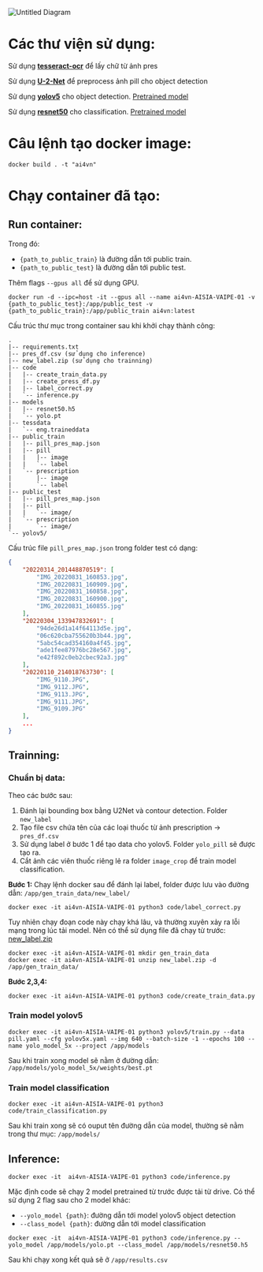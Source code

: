 ![Untitled Diagram](https://user-images.githubusercontent.com/26407823/189125230-054bd435-1db2-42dd-889c-6a1cab53066e.png)

# Các thư viện sử dụng:

Sử dụng [**tesseract-ocr**](https://github.com/tesseract-ocr/tesseract) để lấy chữ từ ảnh pres

Sử dụng [**U-2-Net**](https://github.com/xuebinqin/U-2-Net) để preprocess ảnh pill cho object detection

Sử dụng [**yolov5**](https://github.com/ultralytics/yolov5) cho object detection. [Pretrained model](https://drive.google.com/file/d/1-slos4_7v9bMOYFEs40HKJFJ4GI8BfzJ/view?usp=sharing)

Sử dụng [**resnet50**](https://www.tensorflow.org/api_docs/python/tf/keras/applications/resnet50/ResNet50) cho classification. [Pretrained model](https://drive.google.com/file/d/1-U253UBmypqAZDRJZ2fgC3hQE0-ZBSAJ/view?usp=sharing)

# Câu lệnh tạo docker image:

```console
docker build . -t "ai4vn"
```

# Chạy container đã tạo:

## Run container:

Trong đó:

- `{path_to_public_train}` là đường dẫn tới public train.
- `{path_to_public_test}` là đường dẫn tới public test.

Thêm flags `--gpus all` để sử dụng GPU.

```console
docker run -d --ipc=host -it --gpus all --name ai4vn-AISIA-VAIPE-01 -v {path_to_public_test}:/app/public_test -v {path_to_public_train}:/app/public_train ai4vn:latest
```

Cấu trúc thư mục trong container sau khi khởi chạy thành công:

```console
.
|-- requirements.txt
|-- pres_df.csv (sử dụng cho inference)
|-- new_label.zip (sử dụng cho trainning)
|-- code
|   |-- create_train_data.py
|   |-- create_press_df.py
|   |-- label_correct.py
|   `-- inference.py
|-- models
|   |-- resnet50.h5
|   `-- yolo.pt
|-- tessdata
|   `-- eng.traineddata
|-- public_train
|   |-- pill_pres_map.json
|   |-- pill
|   |   |-- image
|   |   `-- label
|   `-- prescription
|       |-- image
|       `-- label
|-- public_test
|   |-- pill_pres_map.json
|   |-- pill
|   |   `-- image/
|   `-- prescription
|       `-- image/
`-- yolov5/
```

Cấu trúc file `pill_pres_map.json` trong folder test có dạng:

```json
{
    "20220314_201448870519": [
        "IMG_20220831_160853.jpg",
        "IMG_20220831_160909.jpg",
        "IMG_20220831_160858.jpg",
        "IMG_20220831_160900.jpg",
        "IMG_20220831_160855.jpg"
    ],
    "20220304_133947832691": [
        "94de26d1a14f64113d5e.jpg",
        "06c620cba755620b3b44.jpg",
        "5abc54cad354160a4f45.jpg",
        "ade1fee87976bc28e567.jpg",
        "e42f892c0eb2cbec92a3.jpg"
    ],
    "20220110_214018763730": [
        "IMG_9110.JPG",
        "IMG_9112.JPG",
        "IMG_9113.JPG",
        "IMG_9111.JPG",
        "IMG_9109.JPG"
    ],
    ...
}
```

## Trainning:

### Chuẩn bị data:

Theo các bước sau:

1. Đánh lại bounding box bằng U2Net và contour detection. Folder `new_label`
2. Tạo file csv chứa tên của các loại thuốc từ ảnh prescription -> `pres_df.csv`
3. Sử dụng label ở bước 1 để tạo data cho yolov5. Folder `yolo_pill` sẽ được tạo ra.
4. Cắt ảnh các viên thuốc riêng lẻ ra folder `image_crop` để train model classification.

**Bước 1:** Chạy lệnh docker sau để đánh lại label, folder được lưu vào đường dẫn: `/app/gen_train_data/new_label/`

```console
docker exec -it ai4vn-AISIA-VAIPE-01 python3 code/label_correct.py
```

Tuy nhiên chạy đoạn code này chạy khá lâu, và thường xuyên xảy ra lỗi mạng trong lúc tải model. Nên có thể sử dụng file đã chạy từ trước: [new_label.zip](new_label.zip)

```console
docker exec -it ai4vn-AISIA-VAIPE-01 mkdir gen_train_data
docker exec -it ai4vn-AISIA-VAIPE-01 unzip new_label.zip -d /app/gen_train_data/
```

**Bước 2,3,4:**

```console
docker exec -it ai4vn-AISIA-VAIPE-01 python3 code/create_train_data.py
```

### Train model yolov5

```console
docker exec -it ai4vn-AISIA-VAIPE-01 python3 yolov5/train.py --data pill.yaml --cfg yolov5x.yaml --img 640 --batch-size -1 --epochs 100 --name yolo_model_5x --project /app/models
```

Sau khi train xong model sẽ nằm ở đường dẫn: `/app/models/yolo_model_5x/weights/best.pt`

### Train model classification

```console
docker exec -it ai4vn-AISIA-VAIPE-01 python3 code/train_classification.py
```

Sau khi train xong sẽ có ouput tên đường dẫn của model, thường sẽ nằm trong thư mục: `/app/models/`

## Inference:

```console
docker exec -it  ai4vn-AISIA-VAIPE-01 python3 code/inference.py
```

Mặc định code sẽ chạy 2 model pretrained từ trước được tải từ drive. Có thể sử dụng 2 flag sau cho 2 model khác:

- `--yolo_model {path}`: đường dẫn tới model yolov5 object detection
- `--class_model {path}`: đường dẫn tới model classification

```console
docker exec -it  ai4vn-AISIA-VAIPE-01 python3 code/inference.py --yolo_model /app/models/yolo.pt --class_model /app/models/resnet50.h5
```

Sau khi chạy xong kết quả sẽ ở `/app/results.csv`
